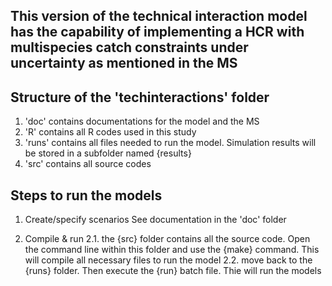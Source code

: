 ## This version of the technical interaction model has the capability of implementing a HCR with multispecies catch constraints under uncertainty as mentioned in the MS

## Structure of the 'techinteractions' folder
1. 'doc' contains documentations for the model and the MS
2. 'R' contains all R codes used in this study
3. 'runs' contains all files needed to run the model. Simulation results will be stored in a subfolder named {results}
4. 'src' contains all source codes

## Steps to run the models

1. Create/specify scenarios
See documentation in the 'doc' folder

2. Compile & run
2.1. the {src} folder contains all the source code. Open the command line within this folder and use the {make} command. This will compile all necessary files to run the model
2.2. move back to the {runs} folder. Then execute the {run} batch file. Thie will run the models
